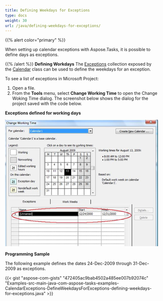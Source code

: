 ```yaml
---
title: Defining Weekdays for Exceptions
type: docs
weight: 30
url: /java/defining-weekdays-for-exceptions/
---
```


{{% alert color="primary" %}} 

When setting up calendar exceptions with Aspose.Tasks, it is possible to define days as exceptions.

{{% /alert %}} 
**Defining Workdays**
The [Exceptions](https://apireference.aspose.com/tasks/java/com.aspose.tasks/CalendarExceptionCollection) collection exposed by the [Calendar](https://apireference.aspose.com/tasks/java/com.aspose.tasks/Calendar) class can be used to define the weekdays for an exception.

To see a list of exceptions in Microsoft Project:

1. Open a file.
1. From the **Tools** menu, select **Change Working Time** to open the Change Woking Time dialog.
   The screenshot below shows the dialog for the project saved with the code below.

**Exceptions defined for working days** 

![todo:image_alt_text](defining-weekdays-for-exceptions_1.png)

**Programming Sample**

The following example defines the dates 24-Dec-2009 through 31-Dec-2009 as exceptions.

{{< gist "aspose-com-gists" "472405ac9bab4502a485ee007b92074c" "Examples-src-main-java-com-aspose-tasks-examples-CalendarExceptions-DefineWeekdaysForExceptions-defining-weekdays-for-exceptions.java" >}}
